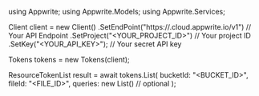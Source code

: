 using Appwrite;
using Appwrite.Models;
using Appwrite.Services;

Client client = new Client()
    .SetEndPoint("https://<REGION>.cloud.appwrite.io/v1") // Your API Endpoint
    .SetProject("<YOUR_PROJECT_ID>") // Your project ID
    .SetKey("<YOUR_API_KEY>"); // Your secret API key

Tokens tokens = new Tokens(client);

ResourceTokenList result = await tokens.List(
    bucketId: "<BUCKET_ID>",
    fileId: "<FILE_ID>",
    queries: new List<string>() // optional
);